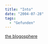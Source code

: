 ```yaml
---
title: "Into"
date: "2004-07-28"
tags:
  - "Gefunden"
---
```


[the blogosphere](http://blog.lib.umn.edu/blogosphere/)

